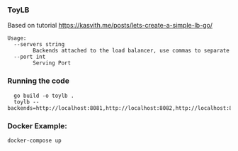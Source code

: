 ### ToyLB

Based on tutorial https://kasvith.me/posts/lets-create-a-simple-lb-go/

```
Usage:
  --servers string
        Backends attached to the load balancer, use commas to separate
  --port int
        Serving Port
```

### Running the code

```
  go build -o toylb .
  toylb --backends=http://localhost:8081,http://localhost:8082,http://localhost:8083
```

### Docker Example:

```
docker-compose up
```